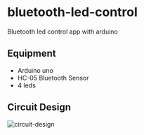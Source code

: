 # bluetooth-led-control
Bluetooth led control app with arduino
## Equipment
- Arduino uno
- HC-05 Bluetooth Sensor
- 4 leds
## Circuit Design

![circuit-design](https://user-images.githubusercontent.com/95146157/183675611-d273639c-a513-4f7f-ab5b-cf67b41b28fa.png)
